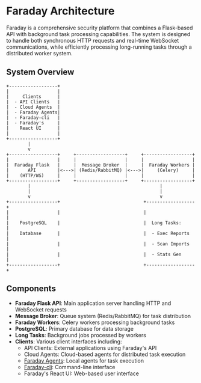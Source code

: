 # Faraday Architecture

Faraday is a comprehensive security platform that combines a Flask-based API with background task processing capabilities. The system is designed to handle both synchronous HTTP requests and real-time WebSocket communications, while efficiently processing long-running tasks through a distributed worker system.

## System Overview

```ascii
+------------------+
|                  |
|     Clients      |
|  - API Clients   |
|  - Cloud Agents  |
|  - Faraday Agents|
|  - Faraday-cli   |
|  - Faraday's     |
|    React UI      |
|                  |
+------------------+
        |
        v
+------------------+     +------------------+     +------------------+
|                  |     |                  |     |                  |
|  Faraday Flask   |     |  Message Broker  |     |  Faraday Workers |
|       API        |<--->| (Redis/RabbitMQ) |<--->|     (Celery)     |
|    (HTTP/WS)     |     |                  |     |                  |
+------------------+     +------------------+     +------------------+
        |                                                |
        |                                                |
        v                                                v
+------------------+                               +------------------+
|                  |                               |                  |
|    PostgreSQL    |                               |  Long Tasks:     |
|    Database      |                               |  - Exec Reports  |
|                  |                               |  - Scan Imports  |
|                  |                               |  - Stats Gen     |
+------------------+                               +------------------+
```

## Components

- **Faraday Flask API**: Main application server handling HTTP and WebSocket requests
- **Message Broker**: Queue system (Redis/RabbitMQ) for task distribution
- **Faraday Workers**: Celery workers processing background tasks
- **PostgreSQL**: Primary database for data storage
- **Long Tasks**: Background jobs processed by workers
- **Clients**: Various client interfaces including:
  - API Clients: External applications using Faraday's API
  - Cloud Agents: Cloud-based agents for distributed task execution
  - [Faraday Agents](https://github.com/infobyte/faraday_agent_dispatcher): Local agents for task execution
  - [Faraday-cli](https://github.com/infobyte/faraday-cli): Command-line interface
  - Faraday's React UI: Web-based user interface

